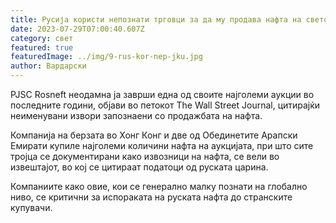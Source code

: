 ```yaml
---
title: Русија користи непознати трговци за да му продава нафта на светот
date: 2023-07-29T07:00:40.607Z
category: свет
featured: true
featuredImage: ../img/9-rus-kor-nep-jku.jpg
author: Вардарски
---
```

PJSC Rosneft неодамна ја заврши една од своите најголеми аукции во последните години, објави во петокот The Wall Street Journal, цитирајќи неименувани извори запознаени со продажбата на нафта.

Компанија на берзата во Хонг Конг и две од Обединетите Арапски Емирати купиле најголеми количини нафта на аукцијата, при што сите тројца се документирани како извозници на нафта, се вели во извештајот, во кој се цитираат податоци од руската царина.

Компаниите како овие, кои се генерално малку познати на глобално ниво, се критични за испораката на руската нафта до странските купувачи.